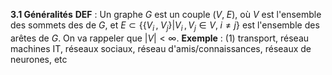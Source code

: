 **3.1 Généralités**
**DEF** : Un graphe $G$ est un couple $(V,\;E)$, où $V$ est l'ensemble des sommets des de $G$, et $E\subset\{\{V_{i}\,,\;V_{j}\}\big|V_{i}\,,V_{j}\in V,\;i\neq j\}$ est l'ensemble des arêtes de $G$.
On va rappeler que $|V|<\infty$.
**Exemple** : 
(1) transport, réseau machines IT, réseaux sociaux, réseau d'amis/connaissances, réseaux de neurones, etc